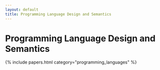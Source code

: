 ```yaml
---
layout: default
title: Programming Language Design and Semantics
---
```


# Programming Language Design and Semantics

{% include papers.html category="programming_languages" %}
